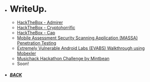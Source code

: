 *  # WriteUp.

   - [HackTheBox - Admirer](https://github.com/Hackplayers/hackthebox-writeups/blob/master/machines/Admirer/HTB-Admirer_AE13.pdf)
   - [HackTheBox - Cryptohorrific](https://github.com/Ap0k4L1p5/hackthebox-writeups/blob/master/challenges/mobile/HTB-Cryptohorrific_AE13.pdf)
   - [HackTheBox - Cap](https://github.com/Ap0k4L1p5/hackthebox-writeups/blob/master/machines/Cap/HTB-Cap_AE13.pdf)
   - [Mobile Assessment Security Scanning Application (MASSA) Penetration Testing](/ms.html)
   - [Extremely Vulnerable Android Labs (EVABS) Walkthrough using Mobexler](https://github.com/Ap0k4L1p5/Ap0k4L1p5.github.io/blob/master/_content/EVABS_walkthrough_AE13.pdf)
   - [Musichack Hackathon Challenge by Mintbean](/content/pages/folder/musichack/index.html)
   - Soon!
*  ##### [BACK](/index.html "Back to Homepage")
